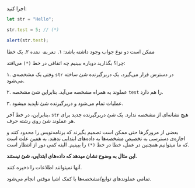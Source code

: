 
اجرا کنید:

```js run
let str = "Hello";

str.test = 5; // (*)

alert(str.test); 
```

ممکن است دو نوع جواب وجود داشته باشد:
۱. `تعریف نشده`
۲. یک خطا

چرا؟ بگذارید دوباره ببینیم چه اتفاقی در خط `(*)` می‌افتد:


۱. وفتی یک مشخصه‌ی `str` در دسترس قرار می‌گیرد، یک دربرگیرنده شئ ساخته می‌شود.

۲. عملوند به همراه مشخصه می‌آید. بنابراین شئ مشخصه `test` را هم دارد.

۳. عملیات تمام می‌شود و دربرگیرنده شئ ناپدید میشود.

 بنابراین، در خط آخر،  `str` هیچ نشانه‌ای از مشخصه ندارد. یک شئ دربرگیرنده جدید برای هر عملوند شئ روی رشته حرف.
 
بعضی از مرورگرها حتی ممکن است تصمیم بگیرند که برنامه‌نویس را محدود کنند و اجازه‌ی دسترسی به تخصیص مشخصه‌ها به داده‌های ابتدایی ندهند. به همین علت است که ما میتوانیم همچنین در عمل، خطا در خط `(*)` را ببینیم. البته کمی دور از انتظار است.

**این مثال به وضوح نشان میدهد که داده‌های ابتدایی، شئ نیستند.**
 
آنها نمیتوانند اطلاعات را ذخیره کنند.

تمامی عملوند‌های توابع/مشخصه‌‌ها با کمک اشیا موقتی انجام می‌شود.
